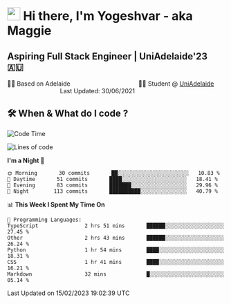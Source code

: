 <h1><img src="https://emojis.slackmojis.com/emojis/images/1531849430/4246/blob-sunglasses.gif?1531849430" width="30"/> Hi there, I'm Yogeshvar - aka Maggie</h1>

## Aspiring Full Stack Engineer | UniAdelaide'23 🇦🇺  
🏂🏻  Based on Adelaide &nbsp;&nbsp;&nbsp;&nbsp;&nbsp;&nbsp;&nbsp;&nbsp;&nbsp;&nbsp;&nbsp;&nbsp;&nbsp;&nbsp;&nbsp;&nbsp;&nbsp;&nbsp;&nbsp;&nbsp;&nbsp;&nbsp;&nbsp;&nbsp;&nbsp;&nbsp;&nbsp;&nbsp;&nbsp;&nbsp;&nbsp;&nbsp;&nbsp;&nbsp;&nbsp;&nbsp;&nbsp;&nbsp;&nbsp;👨‍💻 Student @ [UniAdelaide](https://www.adelaide.edu.au)   &nbsp;&nbsp;&nbsp;&nbsp;&nbsp;&nbsp;&nbsp;&nbsp;&nbsp;&nbsp;&nbsp;&nbsp;&nbsp;&nbsp;&nbsp;&nbsp;&nbsp;&nbsp;&nbsp;&nbsp;&nbsp;&nbsp;&nbsp;&nbsp;&nbsp;&nbsp;&nbsp;&nbsp;&nbsp;&nbsp;&nbsp;Last Updated: 30/06/2021

## 🛠 When & What do I code ?  

<!--START_SECTION:waka-->
![Code Time](http://img.shields.io/badge/Code%20Time-1%2C933%20hrs%2059%20mins-blue)

![Lines of code](https://img.shields.io/badge/From%20Hello%20World%20I%27ve%20Written-2%20Million%20lines%20of%20code-blue)

**I'm a Night 🦉** 

```text
🌞 Morning       30 commits       ██░░░░░░░░░░░░░░░░░░░░░░░   10.83 % 
🌆 Daytime       51 commits       ████░░░░░░░░░░░░░░░░░░░░░   18.41 % 
🌃 Evening       83 commits       ███████░░░░░░░░░░░░░░░░░░   29.96 % 
🌙 Night        113 commits       ██████████░░░░░░░░░░░░░░░   40.79 % 

```


📊 **This Week I Spent My Time On** 

```text
💬 Programming Languages: 
TypeScript               2 hrs 51 mins       ██████░░░░░░░░░░░░░░░░░░░   27.45 % 
Other                    2 hrs 43 mins       ██████░░░░░░░░░░░░░░░░░░░   26.24 % 
Python                   1 hr 54 mins        ████░░░░░░░░░░░░░░░░░░░░░   18.31 % 
CSS                      1 hr 41 mins        ████░░░░░░░░░░░░░░░░░░░░░   16.21 % 
Markdown                 32 mins             █░░░░░░░░░░░░░░░░░░░░░░░░   05.14 % 

```


 Last Updated on 15/02/2023 19:02:39 UTC
<!--END_SECTION:waka-->
